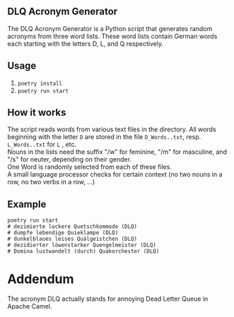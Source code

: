## DLQ Acronym Generator

The DLQ Acronym Generator is a Python script that generates random acronyms from three word lists. 
These word lists contain German words each starting with the letters D, L, and Q respectively.


## Usage
1. `poetry install`
2. `poetry run start`

## How it works

The script reads words from various text files in the directory. 
All words beginning with the letter `D` are stored in the file `D_Words..txt`, resp. `L_Words..txt` for `L` , etc.  
Nouns in the lists need the suffix "/w" for feminine, "/m" for masculine, and "/s" for neuter, depending on their gender.  
One Word is randomly selected from each of these files.  
A small language processor checks for certain context (no two nouns in a row, no two verbs in a row, ...)

## Example
```
poetry run start
# dezimierte lockere Quetschkommode (DLQ)
# dumpfe lebendige Quieklampe (DLQ)
# dunkelblaues leises Quälgeistchen (DLQ)
# dezidierter löwenstarker Quengelmeister (DLQ)
# Domina lustwandelt (durch) Quakorchester (DLQ)

``` 

# Addendum

The acronym DLQ actually stands for annoying Dead Letter Queue in Apache Camel. 